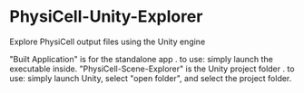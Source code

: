# PhysiCell-Unity-Explorer
Explore PhysiCell output files using the Unity engine

"Built Application" is for the standalone app
  . to use: simply launch the executable inside. 
"PhysiCell-Scene-Explorer" is the Unity project folder
  . to use: simply launch Unity, select "open folder", and select the project folder. 
